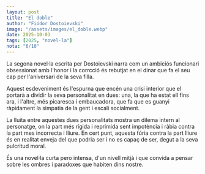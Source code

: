 ```yaml
---
layout: post
title: "El doble"
author: "Fiódor Dostoievski"
image: "/assets/images/el_doble.webp"
date: 2025-10-03
tags: [2025, "novel·la"]
nota: "6/10"
---
```


La segona novel·la escrita per Dostoievski narra com un ambiciós funcionari obsessionat amb l'honor i la corrcció és rebutjat en el dinar que fa el seu cap per l'aniversari de la seva filla.

Aquest esdeveniment és l'espurna que encén una crisi interior que el portarà a dividir la seva personalitat en dues: una, la que ha estat ell fins ara, i l'altre, més picaresca i embaucadora, que fa que es guanyi ràpidament la simpatia de la gent i escali socialment.

La lluita entre aquestes dues personalitats mostra un dilema intern al personatge, on la part més rígida i reprimida sent impotència i ràbia contra la part mes incorrecta i lliure. En cert punt, aquesta fúria contra la part lliure és en realitat enveja del que podria ser i no es capaç de ser, degut a la seva pulcritud moral.

És una novel·la curta pero intensa, d'un nivell mitjà i que convida a pensar sobre les ombres i paradoxes que habiten dins nostre.